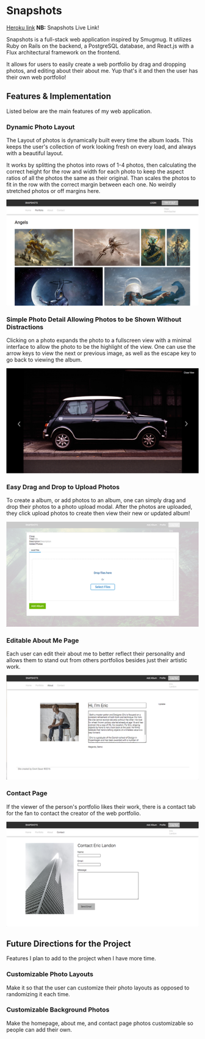 # Snapshots

[Heroku link][heroku] **NB:** Snapshots Live Link!

[heroku]: https://www.snapshots.design/

Snapshots is a full-stack web application inspired by Smugmug. It utilizes Ruby on Rails on the backend, a PostgreSQL database, and React.js with a Flux architectural framework on the frontend.

It allows for users to easily create a web portfolio by drag and dropping photos, and editing about their about me. Yup that's it and then the user has their own web portfolio!

## Features & Implementation
Listed below are the main features of my web application.

### Dynamic Photo Layout
The Layout of photos is dynamically built every time the album loads. This keeps the user's collection of work looking fresh on every load, and always with a beautiful layout.

It works by splitting the photos into rows of 1-4 photos, then calculating the correct height for the row and width for each photo to keep the aspect ratios of all the photos the same as their original. Than scales the photos to fit in the row with the correct margin between each one. No weirdly stretched photos or off margins here.


![photo_layout](./docs/production_readme_photos/photo_layout.png)

### Simple Photo Detail Allowing Photos to be Shown Without Distractions
Clicking on a photo expands the photo to a fullscreen view with a minimal interface to allow the photo to be the highlight of the view. One can use the arrow keys to view the next or previous image, as well as the escape key to go back to viewing the album.

![photo_layout](./docs/production_readme_photos/photo_detail.png)


### Easy Drag and Drop to Upload Photos
To create a album, or add photos to an album, one can simply drag and drop their photos to a photo upload modal. After the photos are uploaded, they click upload photos to create then view their new or updated album!

![photo_layout](./docs/production_readme_photos/upload_photos.png)


### Editable About Me Page
Each user can edit their about me to better reflect their personality and allows them to stand out from others portfolios besides just their artistic work.

![photo_layout](./docs/production_readme_photos/edit_about.png)


### Contact Page
If the viewer of the person's portfolio likes their work, there is a contact tab for the fan to contact the creator of the web portfolio.

![photo_layout](./docs/production_readme_photos/contact.png)


## Future Directions for the Project
Features I plan to add to the project when I have more time.

### Customizable Photo Layouts
Make it so that the user can customize their photo layouts as opposed to randomizing it each time.

### Customizable Background Photos
Make the homepage, about me, and contact page photos customizable so people can add their own.
